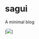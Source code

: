 # sagui
A minimal blog

[<img src="http://www.portaldosanimais.com.br/blog/wp-content/uploads/2017/01/Sagui-de-Tufo-Branco-Temperamento-e1486054526429.jpg">]
